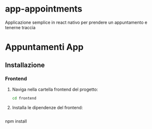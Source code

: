# app-appointments
Applicazione semplice in react nativo per prendere un appuntamento e tenerne traccia


# Appuntamenti App

## Installazione

### Frontend

1. Naviga nella cartella frontend del progetto:

   ```bash
   cd frontend
   ```
2. Installa le dipendenze del frontend:
   
   ```bash
  npm install
  ```
 
